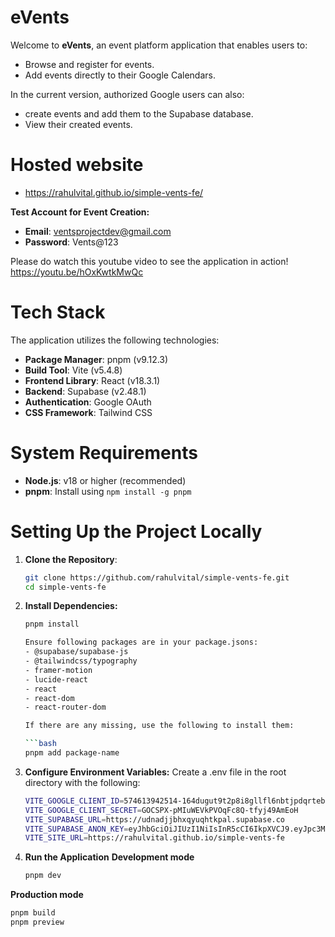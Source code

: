 # eVents

Welcome to **eVents**, an event platform application that enables users to:

- Browse and register for events.
- Add events directly to their Google Calendars.

In the current version, authorized Google users can also: 
- create events and add them to the Supabase database.
- View their created events.

# Hosted website
- https://rahulvital.github.io/simple-vents-fe/

**Test Account for Event Creation:**

- **Email**: ventsprojectdev@gmail.com
- **Password**: Vents@123

Please do watch this youtube video to see the application in action!
https://youtu.be/hOxKwtkMwQc


# Tech Stack

The application utilizes the following technologies:

- **Package Manager**: pnpm (v9.12.3)
- **Build Tool**: Vite (v5.4.8)
- **Frontend Library**: React (v18.3.1)
- **Backend**: Supabase (v2.48.1)
- **Authentication**: Google OAuth
- **CSS Framework**: Tailwind CSS

# System Requirements

- **Node.js**: v18 or higher (recommended)
- **pnpm**: Install using `npm install -g pnpm`

# Setting Up the Project Locally

1. **Clone the Repository**:

   ```bash
   git clone https://github.com/rahulvital/simple-vents-fe.git
   cd simple-vents-fe

2. **Install Dependencies:**
    ```bash
    pnpm install

    Ensure following packages are in your package.jsons:
    - @supabase/supabase-js
    - @tailwindcss/typography
    - framer-motion
    - lucide-react
    - react
    - react-dom
    - react-router-dom

    If there are any missing, use the following to install them:

    ```bash
    pnpm add package-name

3. **Configure Environment Variables:**
    Create a .env file in the root directory with the following:
    
    ```bash
    VITE_GOOGLE_CLIENT_ID=574613942514-164dugut9t2p8i8gllfl6nbtjpdqrteb.apps.googleusercontent.com
    VITE_GOOGLE_CLIENT_SECRET=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
    VITE_SUPABASE_URL=https://udnadjjbhxqyuqhtkpal.supabase.co
    VITE_SUPABASE_ANON_KEY=eyJhbGciOiJIUzI1NiIsInR5cCI6IkpXVCJ9.eyJpc3MiOiJzdXBhYmFzZSIsInJlZiI6InVkbmFkampiaHhxeXVxaHRrcGFsIiwicm9sZSI6ImFub24iLCJpYXQiOjE3MzgyNTM5NzUsImV4cCI6MjA1MzgyOTk3NX0.TImDkhNqzCicMLrdKPYgl-zzKt4NZNVF84VHCwIaa-A
    VITE_SITE_URL=https://rahulvital.github.io/simple-vents-fe       

4. **Run the Application**
 **Development mode**
    ```bash
    pnpm dev

 **Production mode**
   ```bash
   pnpm build
   pnpm preview
